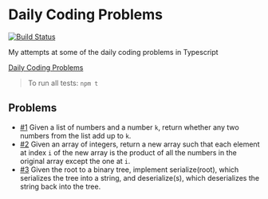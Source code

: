 # Daily Coding Problems

[![Build Status](https://travis-ci.org/shaunburdick/daily-coding-problem.svg?branch=master)](https://travis-ci.org/shaunburdick/daily-coding-problem)

My attempts at some of the daily coding problems in Typescript

[Daily Coding Problems](https://www.dailycodingproblem.com/)

> To run all tests: `npm t`

## Problems

- [#1](/1) Given a list of numbers and a number `k`, return whether any two numbers from the list add up to `k`.
- [#2](/2) Given an array of integers, return a new array such that each element at index `i` of the new array is the product of all the numbers in the original array except the one at `i`.
- [#3](/3) Given the root to a binary tree, implement serialize(root), which serializes the tree into a string, and deserialize(s), which deserializes the string back into the tree.
